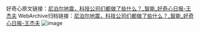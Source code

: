 好奇心原文链接：[尼泊尔地震，科技公司们都做了些什么？_智能_好奇心日报-王杰夫](https://www.qdaily.com/articles/9009.html)
WebArchive归档链接：[尼泊尔地震，科技公司们都做了些什么？_智能_好奇心日报-王杰夫](http://web.archive.org/web/20190623153718/https://www.qdaily.com/articles/9009.html)
![image](http://ww3.sinaimg.cn/large/007d5XDpgy1g3ve2dzmntj30u042lhdt)